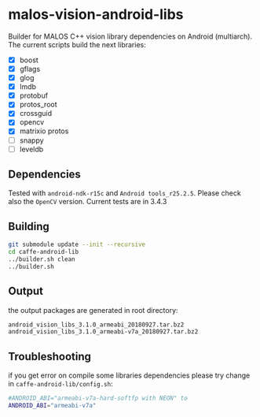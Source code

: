 # malos-vision-android-libs

Builder for MALOS C++ vision library dependencies on Android (multiarch). The current scripts build the next libraries:

- [X] boost
- [X] gflags
- [X] glog
- [X] lmdb
- [X] protobuf
- [X] protos_root
- [X] crossguid
- [X] opencv
- [X] matrixio protos
- [ ] snappy 
- [ ] leveldb

## Dependencies

Tested with `android-ndk-r15c` and `Android tools_r25.2.5`. Please check also the `OpenCV` version. Current tests are in 3.4.3

## Building

``` bash
git submodule update --init --recursive
cd caffe-android-lib
../builder.sh clean
../builder.sh
```

## Output

the output packages are generated in root directory:

``` bash
android_vision_libs_3.1.0_armeabi_20180927.tar.bz2
android_vision_libs_3.1.0_armeabi-v7a_20180927.tar.bz2
```

## Troubleshooting

if you get error on compile some libraries dependencies please try change in `caffe-android-lib/config.sh`:

``` bash
#ANDROID_ABI="armeabi-v7a-hard-softfp with NEON" to
ANDROID_ABI="armeabi-v7a"
```

